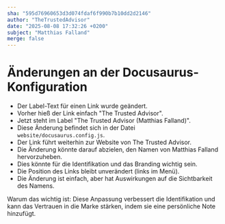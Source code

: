 ```yaml
---
sha: "595d76960653d3d074fdaf6f990b7b10dd2d2146"
author: "TheTrustedAdvisor"
date: "2025-08-08 17:32:26 +0200"
subject: "Matthias Falland"
merge: false
---
```


# Änderungen an der Docusaurus-Konfiguration

- Der Label-Text für einen Link wurde geändert.
- Vorher hieß der Link einfach "The Trusted Advisor".
- Jetzt steht im Label "The Trusted Advisor (Matthias Falland)".
- Diese Änderung befindet sich in der Datei `website/docusaurus.config.js`.
- Der Link führt weiterhin zur Website von The Trusted Advisor.
- Die Änderung könnte darauf abzielen, den Namen von Matthias Falland hervorzuheben.
- Dies könnte für die Identifikation und das Branding wichtig sein.
- Die Position des Links bleibt unverändert (links im Menü).
- Die Änderung ist einfach, aber hat Auswirkungen auf die Sichtbarkeit des Namens.

Warum das wichtig ist: Diese Anpassung verbessert die Identifikation und kann das Vertrauen in die Marke stärken, indem sie eine persönliche Note hinzufügt.


